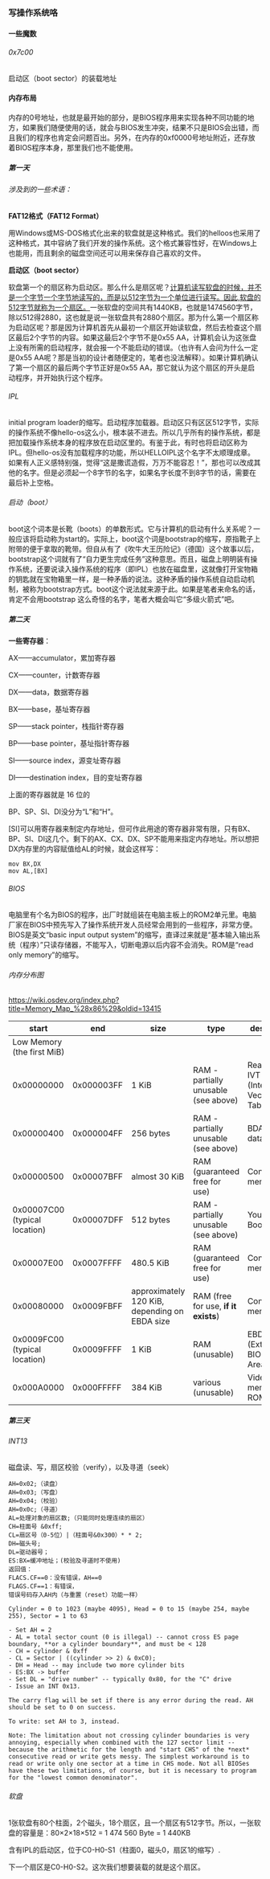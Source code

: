 ### 写操作系统咯

#### 一些魔数

###### 0x7c00

启动区（boot sector）的装载地址

#### 内存布局

内存的0号地址，也就是最开始的部分，是BIOS程序用来实现各种不同功能的地方，如果我们随便使用的话，就会与BIOS发生冲突，结果不只是BIOS会出错，而且我们的程序也肯定会问题百出。另外，在内存的0xf0000号地址附近，还存放着BIOS程序本身，那里我们也不能使用。

##### 第一天

###### 涉及到的一些术语：

**FAT12格式（FAT12 Format）**

用Windows或MS-DOS格式化出来的软盘就是这种格式。我们的helloos也采用了这种格式，其中容纳了我们开发的操作系统。这个格式兼容性好，在Windows上也能用，而且剩余的磁盘空间还可以用来保存自己喜欢的文件。

**启动区（boot sector）**

软盘第一个的扇区称为启动区。那么什么是扇区呢？<u>计算机读写软盘的时候，并不是一个字节一个字节地读写的，而是以512字节为一个单位进行读写。因此,软盘的512字节就称为一个扇区。</u>一张软盘的空间共有1440KB，也就是1474560字节，除以512得2880，这也就是说一张软盘共有2880个扇区。那为什么第一个扇区称为启动区呢？那是因为计算机首先从最初一个扇区开始读软盘，然后去检查这个扇区最后2个字节的内容。如果这最后2个字节不是0x55 AA，计算机会认为这张盘上没有所需的启动程序，就会报一个不能启动的错误。（也许有人会问为什么一定是0x55 AA呢？那是当初的设计者随便定的，笔者也没法解释）。如果计算机确认了第一个扇区的最后两个字节正好是0x55 AA，那它就认为这个扇区的开头是启动程序，并开始执行这个程序。

###### IPL 

initial program loader的缩写。启动程序加载器。启动区只有区区512字节，实际的操作系统不像hello-os这么小，根本装不进去。所以几乎所有的操作系统，都是把加载操作系统本身的程序放在启动区里的。有鉴于此，有时也将启动区称为IPL。但hello-os没有加载程序的功能，所以HELLOIPL这个名字不太顺理成章。如果有人正义感特别强，觉得“这是撒谎造假，万万不能容忍！”，那也可以改成其他的名字。但是必须起一个8字节的名字，如果名字长度不到8字节的话，需要在最后补上空格。

###### 启动（boot）

boot这个词本是长靴（boots）的单数形式。它与计算机的启动有什么关系呢？一般应该将启动称为start的。实际上，boot这个词是bootstrap的缩写，原指靴子上附带的便于拿取的靴带。但自从有了《吹牛大王历险记》（德国）这个故事以后，bootstrap这个词就有了“自力更生完成任务”这种意思。而且，磁盘上明明装有操作系统，还要说读入操作系统的程序（即IPL）也放在磁盘里，这就像打开宝物箱的钥匙就在宝物箱里一样，是一种矛盾的说法。这种矛盾的操作系统自动启动机制，被称为bootstrap方式。boot这个说法就来源于此。如果是笔者来命名的话，肯定不会用bootstrap 这么奇怪的名字，笔者大概会叫它“多级火箭式”吧。

##### 第二天

**一些寄存器**：

AX——accumulator，累加寄存器

CX——counter，计数寄存器

DX——data，数据寄存器

BX——base，基址寄存器

SP——stack pointer，栈指针寄存器

BP——base pointer，基址指针寄存器

SI——source index，源变址寄存器

DI——destination index，目的变址寄存器

上面的寄存器就是 16 位的 

BP、SP、SI、DI没分为“L”和“H”。

[SI]可以用寄存器来制定内存地址，但可作此用途的寄存器非常有限，只有BX、BP、SI、DI这几个。剩下的AX、CX、DX、SP不能用来指定内存地址。所以想把DX内存里的内容赋值给AL的时候，就会这样写：

```assembly
mov BX,DX
mov AL,[BX]
```

###### BIOS

电脑里有个名为BIOS的程序，出厂时就组装在电脑主板上的ROM2单元里。电脑厂家在BIOS中预先写入了操作系统开发人员经常会用到的一些程序，非常方便。BIOS是英文“basic  input  output  system”的缩写，直译过来就是“基本输入输出系统（程序）”只读存储器，不能写入，切断电源以后内容不会消失。ROM是“read only memory”的缩写。

###### 内存分布图

https://wiki.osdev.org/index.php?title=Memory_Map_%28x86%29&oldid=13415

| start                         | end        | size                                          | type                                 | description                            |
| ----------------------------- | ---------- | --------------------------------------------- | ------------------------------------ | -------------------------------------- |
| Low Memory (the first MiB)    |            |                                               |                                      |                                        |
| 0x00000000                    | 0x000003FF | 1 KiB                                         | RAM - partially unusable (see above) | Real Mode IVT (Interrupt Vector Table) |
| 0x00000400                    | 0x000004FF | 256 bytes                                     | RAM - partially unusable (see above) | BDA (BIOS data area)                   |
| 0x00000500                    | 0x00007BFF | almost 30 KiB                                 | RAM (guaranteed free for use)        | Conventional memory                    |
| 0x00007C00 (typical location) | 0x00007DFF | 512 bytes                                     | RAM - partially unusable (see above) | Your OS BootSector                     |
| 0x00007E00                    | 0x0007FFFF | 480.5 KiB                                     | RAM (guaranteed free for use)        | Conventional memory                    |
| 0x00080000                    | 0x0009FBFF | approximately 120 KiB, depending on EBDA size | RAM (free for use, **if it exists**) | Conventional memory                    |
| 0x0009FC00 (typical location) | 0x0009FFFF | 1 KiB                                         | RAM (unusable)                       | EBDA (Extended BIOS Data Area)         |
| 0x000A0000                    | 0x000FFFFF | 384 KiB                                       | various (unusable)                   | Video memory, ROM Area                 |

##### 第三天

###### INT13

磁盘读、写，扇区校验（verify），以及寻道（seek）

```
AH=0x02;（读盘）
AH=0x03;（写盘）
AH=0x04;（校验）
AH=0x0c;（寻道）
AL=处理对象的扇区数;（只能同时处理连续的扇区）
CH=柱面号 &0xff;
CL=扇区号（0-5位）|（柱面号&0x300）* * 2;
DH=磁头号;
DL=驱动器号；
ES:BX=缓冲地址；(校验及寻道时不使用)
返回值：
FLACS.CF==0：没有错误，AH==0
FLAGS.CF==1：有错误，
错误号码存入AH内（与重置（reset）功能一样）
```

```
Cylinder = 0 to 1023 (maybe 4095), Head = 0 to 15 (maybe 254, maybe 255), Sector = 1 to 63

- Set AH = 2
- AL = total sector count (0 is illegal) -- cannot cross ES page boundary, **or a cylinder boundary**, and must be < 128
- CH = cylinder & 0xff
- CL = Sector | ((cylinder >> 2) & 0xC0);
- DH = Head -- may include two more cylinder bits
- ES:BX -> buffer
- Set DL = "drive number" -- typically 0x80, for the "C" drive
- Issue an INT 0x13.

The carry flag will be set if there is any error during the read. AH should be set to 0 on success.

To write: set AH to 3, instead.

Note: The limitation about not crossing cylinder boundaries is very annoying, especially when combined with the 127 sector limit -- because the arithmetic for the length and "start CHS" of the *next* consecutive read or write gets messy. The simplest workaround is to read or write only one sector at a time in CHS mode. Not all BIOSes have these two limitations, of course, but it is necessary to program for the "lowest common denominator".
```

###### 软盘

1张软盘有80个柱面，2个磁头，18个扇区，且一个扇区有512字节。所以，一张软盘的容量是：80×2×18×512 = 1 474 560 Byte = 1 440KB

含有IPL的启动区，位于C0-H0-S1（柱面0，磁头0，扇区1的缩写）.

下一个扇区是C0-H0-S2。这次我们想要装载的就是这个扇区。

